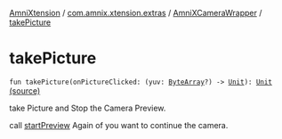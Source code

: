 [AmniXtension](../../index.md) / [com.amnix.xtension.extras](../index.md) / [AmniXCameraWrapper](index.md) / [takePicture](./take-picture.md)

# takePicture

`fun takePicture(onPictureClicked: (yuv: `[`ByteArray`](https://kotlinlang.org/api/latest/jvm/stdlib/kotlin/-byte-array/index.html)`?) -> `[`Unit`](https://kotlinlang.org/api/latest/jvm/stdlib/kotlin/-unit/index.html)`): `[`Unit`](https://kotlinlang.org/api/latest/jvm/stdlib/kotlin/-unit/index.html) [(source)](https://github.com/AmniX/AmniXTension/tree/master/AmniXtension/src/main/java/com/amnix/xtension/extras/AmniXCameraWrapper.kt#L45)

take Picture and Stop the Camera Preview.

call [startPreview](start-preview.md) Again of you want to continue the camera.

